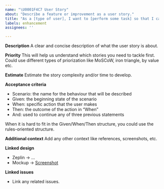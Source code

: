 ```yaml
---
name: "\U0001F4C7 User Story"
about: "Describe a feature or improvement as a user story."
title: "As a [type of user], I want to [perform some task] so that I can [achieve some goal]"
labels: enhancement
assignees: ''

---
```


**Description**
A clear and concise description of what the user story is about.

**Priority**
This will help us understand which stories you need to tackle first. Could use different types of priorization like MoSCoW, iron triangle, by value etc.

**Estimate**
Estimate the story complexity and/or time to develop.

**Acceptance criteria**
- Scenario: the name for the behaviour that will be described
- Given:  the beginning state of the scenario
- When: specific action that the user makes
- Then: the outcome of the action in “When”
- And: used to continue any of three previous statements

When it is hard to fit in the Given/When/Then structure, you could use the rules-oriented structure.

**Additional context**
Add any other context like references, screenshots, etc.

**Linked design**
- Zeplin → ...
- Mockup → [Screenshot](...)

**Linked issues**
- Link any related issues.
